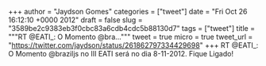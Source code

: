 
+++
author = "Jaydson Gomes"
categories = ["tweet"]
date = "Fri Oct 26 16:12:10 +0000 2012"
draft = false
slug = "3589be2c9383eb3f0cbc83a6cdb4cdc5b88130d7"
tags = ["tweet"]
title = """RT @EATI_: O Momento @bra..."""
tweet = true
micro = true
tweet_url = "https://twitter.com/jaydson/status/261862797334429698"
+++
RT @EATI_: O Momento @braziljs no III EATI será no dia 8-11-2012. Fique Ligado!
